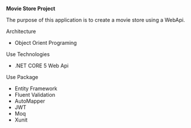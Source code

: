 **Movie Store Project**

The purpose of this application is to create a movie store using a WebApi.

Architecture
* Object Orient Programing


Use Technologies
* .NET CORE 5 Web Api


Use Package
* Entity Framework
* Fluent Validation
* AutoMapper
* JWT
* Moq
* Xunit

